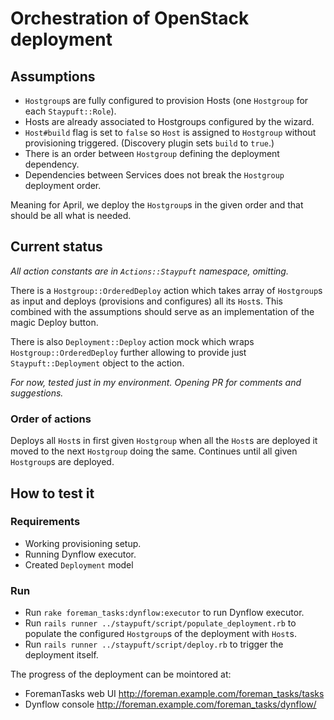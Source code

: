 # Orchestration of OpenStack deployment

## Assumptions

-   `Hostgroup`s are fully configured to provision Hosts (one `Hostgroup` for each `Staypuft::Role`).
-   Hosts are already associated to Hostgroups configured by the wizard.
-   `Host#build` flag is set to `false` so `Host` is assigned to `Hostgroup` without provisioning triggered. (Discovery plugin sets `build` to `true`.)
-   There is an order between `Hostgroup` defining the deployment dependency.
-   Dependencies between Services does not break the `Hostgroup` deployment order.

Meaning for April, we deploy the `Hostgroup`s in the given order and that should be all what is needed.

## Current status

_All action constants are in `Actions::Staypuft` namespace, omitting._

There is a `Hostgroup::OrderedDeploy` action which takes array of `Hostgroup`s as input and deploys (provisions and configures) all its `Host`s. This combined with the assumptions should serve as an implementation of the magic Deploy button.

There is also `Deployment::Deploy` action mock which wraps `Hostgroup::OrderedDeploy` further allowing to provide just `Staypuft::Deployment` object to the action.

_For now, tested just in my environment. Opening PR for comments and suggestions._

### Order of actions

Deploys all `Host`s in first given `Hostgroup` when all the `Host`s are deployed it moved to the next `Hostgroup` doing the same. Continues until all given `Hostgroup`s are deployed.

## How to test it

### Requirements

-   Working provisioning setup.
-   Running Dynflow executor.
-   Created `Deployment` model

### Run

-   Run `rake foreman_tasks:dynflow:executor` to run Dynflow executor.
-   Run `rails runner ../staypuft/script/populate_deployment.rb` to populate the configured `Hostgroup`s of the deployment with `Host`s.
-   Run `rails runner ../staypuft/script/deploy.rb` to trigger the deployment itself.

The progress of the deployment can be mointored at:
-   ForemanTasks web UI <http://foreman.example.com/foreman_tasks/tasks>
-   Dynflow console <http://foreman.example.com/foreman_tasks/dynflow/>

